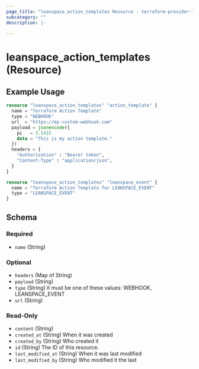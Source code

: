 ```yaml
---
page_title: "leanspace_action_templates Resource - terraform-provider-leanspace"
subcategory: ""
description: |-
  
---
```


# leanspace_action_templates (Resource)



## Example Usage

```terraform
resource "leanspace_action_templates" "action_template" {
  name = "Terraform Action Template"
  type = "WEBHOOK"
  url  = "https://my-custom-webhook.com"
  payload = jsonencode({
    pi   = 3.1415
    data = "This is my action template."
  })
  headers = {
    "Authorization" : "Bearer token",
    "Content-Type" : "application/json",
  }
}

resource "leanspace_action_templates" "leanspace_event" {
  name = "Terraform Action Template for LEANSPACE_EVENT"
  type = "LEANSPACE_EVENT"
}
```

<!-- schema generated by tfplugindocs -->
## Schema

### Required

- `name` (String)

### Optional

- `headers` (Map of String)
- `payload` (String)
- `type` (String) it must be one of these values: WEBHOOK, LEANSPACE_EVENT
- `url` (String)

### Read-Only

- `content` (String)
- `created_at` (String) When it was created
- `created_by` (String) Who created it
- `id` (String) The ID of this resource.
- `last_modified_at` (String) When it was last modified
- `last_modified_by` (String) Who modified it the last
